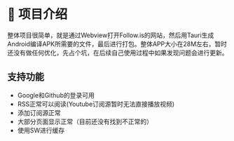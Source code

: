 # 📝 项目介绍

整体项目很简单，就是通过Webview打开Follow.is的网站，然后用Tauri生成Android编译APK所需要的文件，最后进行打包。整体APP大小在28M左右，暂时还没有做任何优化，先占个坑，在后续自己使用过程中如果发现问题会进行更新。

## 支持功能

- Google和Github的登录可用
- RSS正常可以阅读(Youtube订阅源暂时无法直接播放视频)
- 添加订阅源正常
- 大部分页面显示正常（目前还没有找到不正常的）
- 使用SW进行缓存
